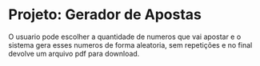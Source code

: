 # Projeto: Gerador de Apostas 

O usuario pode escolher a quantidade de numeros que vai apostar e o sistema gera esses numeros de forma aleatoria,
sem repetições e no final devolve um arquivo pdf para download.
